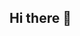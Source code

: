 ## Hi there 👋

<!--
**Yuxinle23050476/Yuxinle23050476** is a ✨ _special_ ✨ repository because its `README.md` (this file) appears on your GitHub profile.


# 👋 Hi there! I'm **Yuxin Le**  

🎓 **Student ID:** 23050476  
💻 **Major:** Software Engineering (Year 3)  

---

## 🌱 About Me  

Hi! I'm a third-year Software Engineering student who enjoys learning how software systems evolve and improve over time.  
Outside of coding, I love spending time **hiking 🏔️**, **reading interesting books 📚**, and exploring new ideas that connect technology with real life.  

I believe that software engineering is not just about writing code — it's about solving problems creatively and building things that make a difference. ✨  

---

## 🎯 Course Expectations  

In this course, I hope to:  
- Gain **hands-on experience** with modern software maintenance practices.  
- Learn **how to work with legacy systems** effectively.  
- Improve my **collaboration and Git workflow** skills.  
- Develop a stronger understanding of **real-world software evolution**.  

---

## 🖼️ My Image  

![This is me](image.jpg)  
*(An image representing myself — uploaded as part of Tutorial 1)*  

---

## 🌐 GitHub Profile  

You can view my personalized GitHub profile here:  
👉 [https://github.com/yuxinle23050476](https://github.com/yuxinle23050476)

---

✨ _“Code is like hiking — one step at a time, but the view at the top is always worth it.”_
